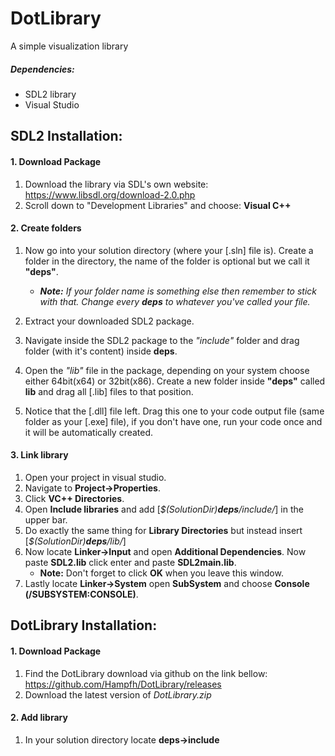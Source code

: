 # DotLibrary
A simple visualization library

##### Dependencies:
* SDL2 library
* Visual Studio

## SDL2 Installation:
#### 1. Download Package
  1. Download the library via SDL's own website:
   https://www.libsdl.org/download-2.0.php
  2. Scroll down to "Development Libraries" and choose: 
   **Visual C++**

#### 2. Create folders
  1. Now go into your solution directory (where your [.sln] file is).
Create a folder in the directory, the name of the folder is optional but we call it **"deps"**. 
     * _**Note:** If your folder name is something else then remember to stick with that. Change every **deps** to whatever you've called your file._

  2. Extract your downloaded SDL2 package.
  3. Navigate inside the SDL2 package to the _"include"_ folder and drag folder (with it's content) inside **deps**.
  4. Open the _"lib"_ file in the package, depending on your system choose either 64bit(x64) or 32bit(x86).
Create a new folder inside **"deps"** called **lib** and drag all [.lib] files to that position.
  5. Notice that the [.dll] file left. Drag this one to your code output file (same folder as your [.exe] file), if you don't have one, run your code once and it will be automatically created. 

#### 3. Link library
  1. Open your project in visual studio. 
  2. Navigate to **Project->Properties**. 
  3. Click **VC++ Directories**. 
  4. Open **Include libraries** and add [_$(SolutionDir)**deps**/include/_] in the upper bar. 
  5. Do exactly the same thing for **Library Directories** but instead insert [_$(SolutionDir)**deps**/lib/_]
  6. Now locate **Linker->Input** and open **Additional Dependencies**. Now paste **SDL2.lib** click enter and paste **SDL2main.lib**.
     * **Note:** Don't forget to click **OK** when you leave this window.
  7. Lastly locate **Linker->System** open **SubSystem** and choose **Console (/SUBSYSTEM:CONSOLE)**.

## DotLibrary Installation:
#### 1. Download Package
  1. Find the DotLibrary download via github on the link bellow: https://github.com/Hampfh/DotLibrary/releases
  2. Download the latest version of _DotLibrary.zip_

#### 2. Add library
  1. In your solution directory locate **deps->include**

